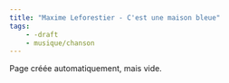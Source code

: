 ```yaml
---
title: "Maxime Leforestier - C'est une maison bleue"
tags:
    - -draft
    - musique/chanson
---
```


Page créée automatiquement, mais vide.
